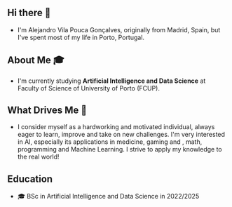 ## Hi there 👋
- I'm Alejandro Vila Pouca Gonçalves, originally from Madrid, Spain, but I've spent most of my life in Porto, Portugal.

## About Me 🎓
- I'm currently studying **Artificial Intelligence and Data Science** at Faculty of Science of University of Porto (FCUP).

## What Drives Me 🚀 
- I consider myself as a hardworking and motivated individual, always eager to learn, improve and take on new challenges. I'm very interested in AI, especially its applications in medicine, gaming and , math, programming and Machine Learning. I strive to apply my knowledge to the real world!

## Education
- 🎓 BSc in Artificial Intelligence and Data Science in 2022/2025

<!--
**Alejandro-131004/Alejandro-131004** is a ✨ _special_ ✨ repository because its `README.md` (this file) appears on your GitHub profile.

Here are some ideas to get you started:

- 🔭 I’m currently working on ...
- 🌱 I’m currently learning ...
- 👯 I’m looking to collaborate on ...
- 🤔 I’m looking for help with ...
- 💬 Ask me about ...
- 📫 How to reach me: ...
- 😄 Pronouns: ...
- ⚡ Fun fact: ...
-->
